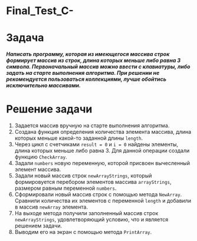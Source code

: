 # Final_Test_C-

# Задача 

***Написать программу, которая из имеющегося массива строк формирует массив из строк, длина которых меньше либо равна 3 символа.
Первоначальный массив можно ввести с клавиатуры, либо задать на старте выполнения алгоритма. При решении не рекомендуется пользоваться коллекциями, 
лучше обойтись исключительно массивами.***

# Решение задачи

1. Задается массив вручную на старте выполнения алгоритма. 
2. Создана функция определения количества элемента массива, длина которых меньше какой-то заданной длины `length`.
3. Через цикл с счетчиками `result = 0` и `i = 0` найдены элементы, длина которых меньше либо равна 3. Для данной операции создали функцию `CheckArray`.
4. Задали `numbers` новую переменную, которой присвоен вычесленный элемент массива.
5. Задали новый массив строк `newArrayStrings`, который формировуется перебором элементов массива `arrayStrings`, размером равным переменной `numbers`.
6. Сформировали новый массив строк с помощью метода `NewArray`. Cравнили количества их элементов с переменной `length` и добавили в массив `newArray` элемента. 
7. На выходе метода получили заполненный массив строк `newArrayStrings`, удовлетворяющий условию, что и является решением задачи. 
8. Выводим его на экран с помощью метода `PrintArray`.
